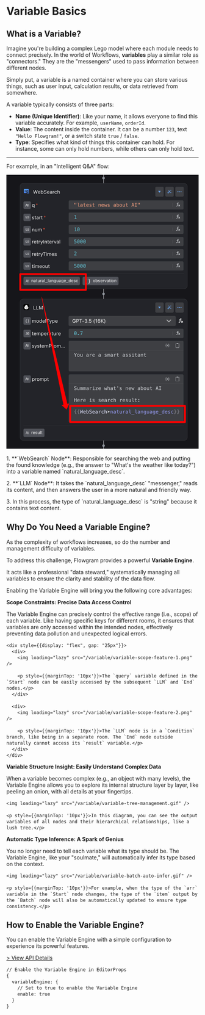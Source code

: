 # Variable Basics

## What is a Variable?

Imagine you're building a complex Lego model where each module needs to connect precisely. In the world of Workflows, **variables** play a similar role as "connectors." They are the "messengers" used to pass information between different nodes.

Simply put, a variable is a named container where you can store various things, such as user input, calculation results, or data retrieved from somewhere.

A variable typically consists of three parts:

* **Name (Unique Identifier)**: Like your name, it allows everyone to find this variable accurately. For example, `userName`, `orderId`.
* **Value**: The content inside the container. It can be a number `123`, text `"Hello Flowgram!"`, or a switch state `true` / `false`.
* **Type**: Specifies what kind of things this container can hold. For instance, some can only hold numbers, while others can only hold text.

***

For example, in an "Intelligent Q\&A" flow:

<div style={{display: 'flex', gap: '20px'}}>
  <img style={{width: "50%"}} loading="lazy" src="/variable/variable-biz-context-websearch-llm.png" />

  <div>
    <p style={{marginTop: 10}}>1. **`WebSearch` Node**: Responsible for searching the web and putting the found knowledge (e.g., the answer to "What's the weather like today?") into a variable named `natural_language_desc`.</p>
    <p style={{marginTop: 5}}>2. **`LLM` Node**: It takes the `natural_language_desc` "messenger," reads its content, and then answers the user in a more natural and friendly way.</p>
    <p style={{marginTop: 5}}>3. In this process, the type of `natural_language_desc` is "string" because it contains text content.</p>
  </div>
</div>

## Why Do You Need a Variable Engine?

As the complexity of workflows increases, so do the number and management difficulty of variables.

To address this challenge, Flowgram provides a powerful **Variable Engine**.

It acts like a professional "data steward," systematically managing all variables to ensure the clarity and stability of the data flow.

Enabling the Variable Engine will bring you the following core advantages:

<div style={{ display: "grid", gridTemplateColumns: "1fr 1fr", gap: "25px" }}>
  <div style={{ gridColumn: "span 2" }}>
    <b>Scope Constraints: Precise Data Access Control</b>
    <p className="rs-tip">The Variable Engine can precisely control the effective range (i.e., scope) of each variable. Like having specific keys for different rooms, it ensures that variables are only accessed within the intended nodes, effectively preventing data pollution and unexpected logical errors.</p>

    <div style={{display: "flex", gap: "25px"}}>
      <div>
        <img loading="lazy" src="/variable/variable-scope-feature-1.png" />

        <p style={{marginTop: '10px'}}>The `query` variable defined in the `Start` node can be easily accessed by the subsequent `LLM` and `End` nodes.</p>
      </div>

      <div>
        <img loading="lazy" src="/variable/variable-scope-feature-2.png" />

        <p style={{marginTop: '10px'}}>The `LLM` node is in a `Condition` branch, like being in a separate room. The `End` node outside naturally cannot access its `result` variable.</p>
      </div>
    </div>
  </div>

  <div>
    <b>Variable Structure Insight: Easily Understand Complex Data</b>
    <p className="rs-tip">When a variable becomes complex (e.g., an object with many levels), the Variable Engine allows you to explore its internal structure layer by layer, like peeling an onion, with all details at your fingertips.</p>

    <img loading="lazy" src="/variable/variable-tree-management.gif" />

    <p style={{marginTop: '10px'}}>In this diagram, you can see the output variables of all nodes and their hierarchical relationships, like a lush tree.</p>
  </div>

  <div>
    <b>Automatic Type Inference: A Spark of Genius</b>
    <p className="rs-tip">You no longer need to tell each variable what its type should be. The Variable Engine, like your "soulmate," will automatically infer its type based on the context.</p>

    <img loading="lazy" src="/variable/variable-batch-auto-infer.gif" />

    <p style={{marginTop: '10px'}}>For example, when the type of the `arr` variable in the `Start` node changes, the type of the `item` output by the `Batch` node will also be automatically updated to ensure type consistency.</p>
  </div>
</div>

## How to Enable the Variable Engine?

You can enable the Variable Engine with a simple configuration to experience its powerful features.

[> View API Details](https://flowgram.ai/auto-docs/editor/interfaces/VariablePluginOptions.html)

```tsx pure title="use-editor-props.ts" {3}
// Enable the Variable Engine in EditorProps
{
  variableEngine: {
    // Set to true to enable the Variable Engine
    enable: true
  }
}
```

